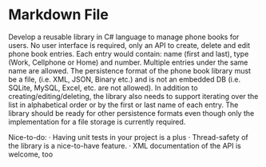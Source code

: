 ﻿# Markdown File

Develop a reusable library in C# language to manage phone books for users. 
No user interface is required, only an API to create, delete and edit phone book entries. 
Each entry would contain: name (first and last), type (Work, Cellphone or Home) and number. 
Multiple entries under the same name are allowed. 
The persistence format of the phone book library must be a file, (i.e. XML, JSON, Binary etc.) and is not an embedded DB (i.e. SQLite, MySQL, Excel, etc. are not allowed).
In addition to creating/editing/deleting, the library also needs to support iterating over the list in alphabetical order or by the first or last name of each entry.
The library should be ready for other persistence formats even though only the implementation for a file storage is currently required. 
 
Nice-to-do:
·         Having unit tests in your project is a plus 
·         Thread-safety of the library is a nice-to-have feature.
·         XML documentation of the API is welcome, too



